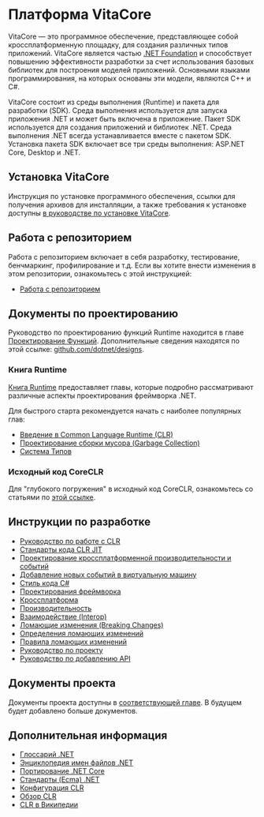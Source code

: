 # Платформа VitaCore

VitaCore — это программное обеспечение, представляющее собой
кроссплатформенную площадку, для создания различных типов приложений. VitaCore является частью [.NET Foundation](https://learn.microsoft.com/dotnet/core/) и способствует повышению эффективности разработки за счет использования базовых библиотек для построения моделей приложений. Основными языками программирования, на которых основаны эти модели, являются C++ и C#.

VitaCore состоит из среды выполнения (Runtime) и пакета для разработки
(SDK). Среда выполнения используется для запуска приложения .NET и может быть
включена в приложение. Пакет SDK используется для создания приложений и библиотек
.NET. Среда выполнения .NET всегда устанавливается вместе с пакетом SDK.
Установка пакета SDK включает все три среды выполнения: ASP.NET Core, Desktop и
.NET.

## Установка VitaCore

Инструкция по установке программного обеспечения, ссылки для получения архивов для инсталляции, а также требования к установке доступны [в руководстве по установке VitaCore](https://drive.google.com/file/d/1fxfn0LoQHp54wtgxjSnMeovps8gtttAD/view?usp=sharing).

## Работа с репозиторием

Работа с репозиторием включает в себя разработку, тестирование, бенчмаркинг, профилирование и т.д.
Если вы хотите внести изменения в этом репозитории, ознакомьтесь с этой инструкцией:

-   [Работа с репозиторием](workflow/README.md)

## Документы по проектированию

Руководство по проектированию функций Runtime находится в главе [Проектирование Функций](design/features/). Дополнительные сведения находятся по этой ссылке: [github.com/dotnet/designs](https://github.com/dotnet/designs).

### Книга Runtime

[Книга Runtime](design/coreclr/botr/README.md) предоставляет главы, которые подробно рассматривают различные аспекты проектирования фреймворка .NET.

Для быстрого старта рекомендуется начать с наиболее популярных глав:

-   [Введение в Common Language Runtime (CLR)](design/coreclr/botr/intro-to-clr.md)
-   [Проектирование сборки мусора (Garbage Collection)](design/coreclr/botr/garbage-collection.md)
-   [Система Типов](design/coreclr/botr/type-system.md)

### Исходный код CoreCLR

Для "глубокого погружения" в исходный код CoreCLR, ознакомьтесь со статьями по [этой ссылке](deep-dive-blog-posts.md).

## Инструкции по разработке

-   [Руководство по работе с CLR](coding-guidelines/clr-code-guide.md)
-   [Стандарты кода CLR JIT](coding-guidelines/clr-jit-coding-conventions.md)
-   [Проектирование кроссплатформенной производительности и событий](coding-guidelines/cross-platform-performance-and-eventing.md)
-   [Добавление новых событий в виртуальную машину](coding-guidelines/EventLogging.md)
-   [Стиль кода C#](coding-guidelines/coding-style.md)
-   [Проектирования фреймворка](coding-guidelines/framework-design-guidelines-digest.md)
-   [Кроссплатформа](coding-guidelines/cross-platform-guidelines.md)
-   [Производительность](coding-guidelines/performance-guidelines.md)
-   [Взаимодействие (Interop)](coding-guidelines/interop-guidelines.md)
-   [Ломающие изменения (Breaking Changes)](coding-guidelines/breaking-changes.md)
-   [Определения ломающих изменений](coding-guidelines/breaking-change-definitions.md)
-   [Правила ломающих изменений](coding-guidelines/breaking-change-rules.md)
-   [Руководство по проекту](coding-guidelines/project-guidelines.md)
-   [Руководство по добавлению API](coding-guidelines/adding-api-guidelines.md)

## Документы проекта

Документы проекта доступны в [соответствующей главе](project/). В будущем будет добавлено больше документов.

## Дополнительная информация

-   [Глоссарий .NET](project/glossary.md)
-   [Энциклопедия имен файлов .NET](project/dotnet-filenames.md)
-   [Портирование .NET Core](https://learn.microsoft.com/dotnet/standard/analyzers/portability-analyzer)
-   [Стандарты (Ecma) .NET](project/dotnet-standards.md)
-   [Конфигурация CLR](../src/coreclr/inc/clrconfigvalues.h)
-   [Обзор CLR](https://learn.microsoft.com/dotnet/standard/clr)
-   [CLR в Википедии](https://ru.wikipedia.org/wiki/Common_Language_Runtime)
